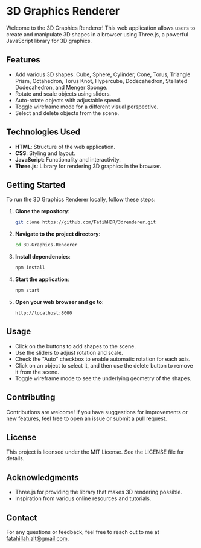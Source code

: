 # 3D Graphics Renderer

Welcome to the 3D Graphics Renderer! This web application allows users to create and manipulate 3D shapes in a browser using Three.js, a powerful JavaScript library for 3D graphics.

## Features

- Add various 3D shapes: Cube, Sphere, Cylinder, Cone, Torus, Triangle Prism, Octahedron, Torus Knot, Hypercube, Dodecahedron, Stellated Dodecahedron, and Menger Sponge.
- Rotate and scale objects using sliders.
- Auto-rotate objects with adjustable speed.
- Toggle wireframe mode for a different visual perspective.
- Select and delete objects from the scene.

## Technologies Used

- **HTML**: Structure of the web application.
- **CSS**: Styling and layout.
- **JavaScript**: Functionality and interactivity.
- **Three.js**: Library for rendering 3D graphics in the browser.

## Getting Started

To run the 3D Graphics Renderer locally, follow these steps:

1. **Clone the repository**:
   ```bash
   git clone https://github.com/FatihHDR/3drenderer.git
   ```
2. **Navigate to the project directory**:
   ```bash
   cd 3D-Graphics-Renderer
   ```
3. **Install dependencies**:
   ```bash
   npm install
   ```
4. **Start the application**:
   ```bash
   npm start
   ```
5. **Open your web browser and go to**:
   ```
   http://localhost:8000
   ```

## Usage

- Click on the buttons to add shapes to the scene.
- Use the sliders to adjust rotation and scale.
- Check the "Auto" checkbox to enable automatic rotation for each axis.
- Click on an object to select it, and then use the delete button to remove it from the scene.
- Toggle wireframe mode to see the underlying geometry of the shapes.

## Contributing

Contributions are welcome! If you have suggestions for improvements or new features, feel free to open an issue or submit a pull request.

## License

This project is licensed under the MIT License. See the LICENSE file for details.

## Acknowledgments

- Three.js for providing the library that makes 3D rendering possible.
- Inspiration from various online resources and tutorials.

## Contact

For any questions or feedback, feel free to reach out to me at fatahillah.alt@gmail.com.